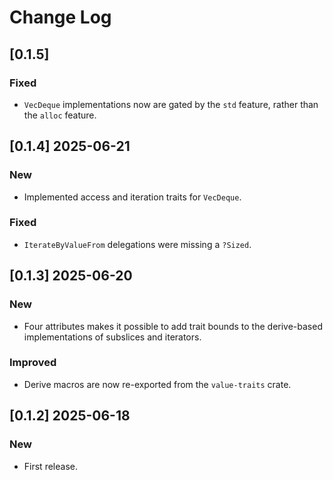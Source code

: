 # Change Log

## [0.1.5]

### Fixed

* `VecDeque` implementations now are gated by the `std` feature, rather than
  the `alloc` feature.

## [0.1.4] 2025-06-21

### New

* Implemented access and iteration traits for `VecDeque`.

### Fixed

* `IterateByValueFrom` delegations were missing a `?Sized`.

## [0.1.3] 2025-06-20

### New

* Four attributes makes it possible to add trait bounds to the
  derive-based implementations of subslices and iterators.

### Improved

* Derive macros are now re-exported from the `value-traits` crate.

## [0.1.2] 2025-06-18

### New

* First release.

